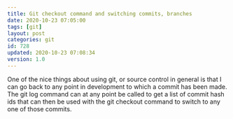 ```yaml
---
title: Git checkout command and switching commits, branches
date: 2020-10-23 07:05:00
tags: [git]
layout: post
categories: git
id: 728
updated: 2020-10-23 07:08:34
version: 1.0
---
```


One of the nice things about using git, or source control in general is that I can go back to any point in development to which a commit has been made. The git log command can at any point be called to get a list of commit hash ids that can then be used with the git checkout command to switch to any one of those commits.

<!-- more -->

